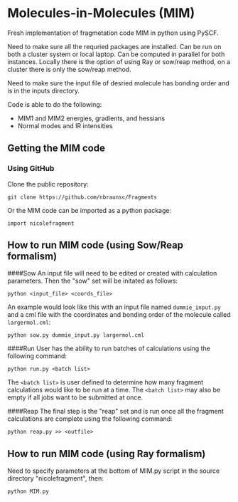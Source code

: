 # Molecules-in-Molecules (MIM)
Fresh implementation of fragmetation code MIM in python using PySCF.  

Need to make sure all the requried packages are installed.  Can be run on both a cluster system or local laptop.  Can be computed in parallel for both instances. Locally there is the option of using Ray or sow/reap method, on a cluster there is only the sow/reap method.

Need to make sure the input file of desried molecule has bonding order and is in the inputs directory.

Code is able to do the following:
- MIM1 and MIM2 energies, gradients, and hessians
- Normal modes and IR intensities

## Getting the MIM code
### Using GitHub
Clone the public repository:

`git clone https://github.com/nbraunsc/Fragments`

Or the MIM code can be imported as a python package:

`import nicolefragment`

## How to run MIM code (using Sow/Reap formalism)
####Sow
An input file will need to be edited or created with calculation parameters. Then the "sow" set will be initated as follows:

`python <input_file> <coords_file>`

An example would look like this with an input file named `dummie_input.py` and a cml file with the coordinates and bonding order of the molecule called `largermol.cml`:

`python sow.py dummie_input.py largermol.cml`

####Run
User has the ability to run batches of calculations using the following command:

`python run.py <batch list>`

The `<batch list>` is user defined to determine how many fragment calculations would like to be run at a time. The `<batch list>` may also be empty if all jobs want to be submitted at once.

####Reap
The final step is the "reap" set and is run once all the fragment calculations are complete using the following command:

`python reap.py >> <outfile>`

## How to run MIM code (using Ray formalism)

Need to specify parameters at the bottom of MIM.py script in the source directory "nicolefragment", then:

`python MIM.py`




